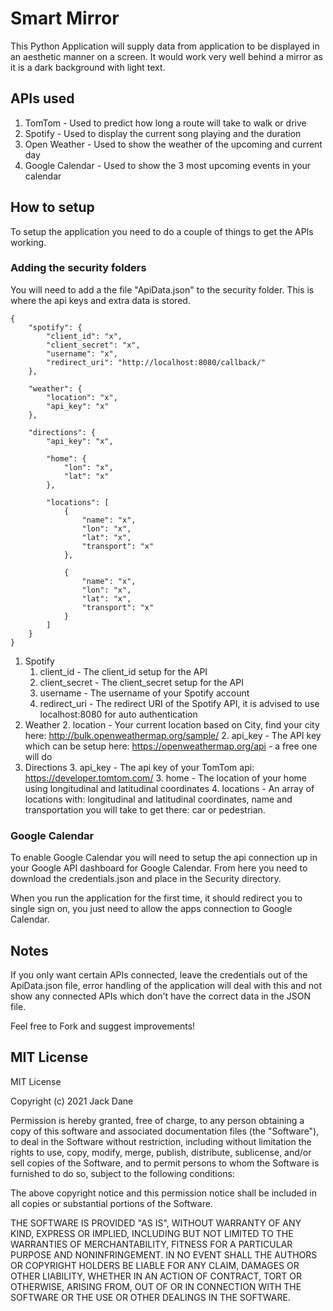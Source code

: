 # Smart Mirror
This Python Application will supply data from application to be displayed 
in an aesthetic manner on a screen. It would work very well behind a mirror
as it is a dark background with light text. 

## APIs used
1. TomTom - Used to predict how long a route will take to walk or drive
2. Spotify - Used to display the current song playing and the duration
3. Open Weather - Used to show the weather of the upcoming and current day
4. Google Calendar - Used to show the 3 most upcoming events in your calendar

## How to setup
To setup the application you need to do a couple of things to get the APIs working.

### Adding the security folders
You will need to add a the file "ApiData.json" to the security folder. This is where 
the api keys and extra data is stored. 

```
{
	"spotify": {
		"client_id": "x",
		"client_secret": "x",
		"username": "x",
		"redirect_uri": "http://localhost:8080/callback/"
	},

	"weather": {
		"location": "x",
		"api_key": "x"
	},

	"directions": {
		"api_key": "x",

		"home": {
			"lon": "x",
			"lat": "x"
		},
		
		"locations": [
			{
				"name": "x",
				"lon": "x",
				"lat": "x",
				"transport": "x"
			},
			
			{
				"name": "x",
				"lon": "x",
				"lat": "x",
				"transport": "x"
			}
		]
	}
}
```

1. Spotify
    1. client_id - The client_id setup for the API 
    1. client_secret - The client_secret setup for the API
    1. username - The username of your Spotify account
    1. redirect_uri - The redirect URI of the Spotify API, it is advised to use localhost:8080 for auto authentication
2. Weather
    2. location - Your current location based on City, find your city here: http://bulk.openweathermap.org/sample/
    2. api_key - The API key which can be setup here: https://openweathermap.org/api - a free one will do
3. Directions
    3. api_key - The api key of your TomTom api: https://developer.tomtom.com/
    3. home - The location of your home using longitudinal and latitudinal coordinates
    4. locations - An array of locations with: longitudinal and latitudinal coordinates, name and transportation you will 
    take to get there: car or pedestrian. 
 
### Google Calendar
To enable Google Calendar you will need to setup the api connection up in your Google API dashboard for Google Calendar. 
From here you need to download the credentials.json and place in the Security directory. 

When you run the application for the first time, it should redirect you to single sign on, you just need to allow the 
apps connection to Google Calendar. 

## Notes
If you only want certain APIs connected, leave the credentials out of the ApiData.json file, error handling of the 
application will deal with this and not show any connected APIs which don't have the correct data in the JSON file. 

Feel free to Fork and suggest improvements! 

## MIT License
MIT License

Copyright (c) 2021 Jack Dane

Permission is hereby granted, free of charge, to any person obtaining a copy
of this software and associated documentation files (the "Software"), to deal
in the Software without restriction, including without limitation the rights
to use, copy, modify, merge, publish, distribute, sublicense, and/or sell
copies of the Software, and to permit persons to whom the Software is
furnished to do so, subject to the following conditions:

The above copyright notice and this permission notice shall be included in all
copies or substantial portions of the Software.

THE SOFTWARE IS PROVIDED "AS IS", WITHOUT WARRANTY OF ANY KIND, EXPRESS OR
IMPLIED, INCLUDING BUT NOT LIMITED TO THE WARRANTIES OF MERCHANTABILITY,
FITNESS FOR A PARTICULAR PURPOSE AND NONINFRINGEMENT. IN NO EVENT SHALL THE
AUTHORS OR COPYRIGHT HOLDERS BE LIABLE FOR ANY CLAIM, DAMAGES OR OTHER
LIABILITY, WHETHER IN AN ACTION OF CONTRACT, TORT OR OTHERWISE, ARISING FROM,
OUT OF OR IN CONNECTION WITH THE SOFTWARE OR THE USE OR OTHER DEALINGS IN THE
SOFTWARE.
